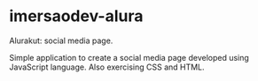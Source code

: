 # imersaodev-alura
Alurakut: social media page.

Simple application to create a social media page developed using JavaScript language. Also exercising CSS and HTML.


